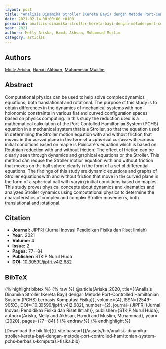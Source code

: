 ```yaml
---
layout: post
title: "Analisis Dinamika Stroller (Kereta Bayi) dengan Metode Port-Controlled Hamiltonian System (PCHS) berbasis Komputasi Fisika"
date: 2021-02-14 00:00:00 +0100
permalink: analisis-dinamika-stroller-kereta-bayi-dengan-metode-port-controlled-hamiltonian-system-pchs-berbasis-komputasi-fisika
year: 2021
authors: Melly Ariska, Hamdi Akhsan, Muhammad Muslim
category: articles
---
```

 
## Authors
[Melly Ariska](authors/melly-ariska), [Hamdi Akhsan](authors/hamdi-akhsan), [Muhammad Muslim](authors/muhammad-muslim)
 
## Abstract
Computational physics can be used to help solve complex dynamics equations, both translational and rotational. The purpose of this study is to obtain differences in the dynamics of mechanical systems with non-holonomic constraints in various flat and curved configuration spaces based on physics computing. In this study the reduction used is a mathematical calculation of the Port-Contolled Hamiltonian System (PCHS) equation in a mechanical system that is a Stroller, so that the equation used in determining the Stroller motion equation with and without friction that moves in the curved plane in the form of a spherical surface with various initial conditions based on maple is Poincaré's equation which is based on Routhian reduction with and without friction. The effect of friction can be clearly seen through dynamics and graphical equations on the Stroller. This method can reduce the Stroller motion equation with and without friction that moves on the ball sphere clearly in the form of a set of differential equations. The findings of this study are dynamic equations and graphs of Stroller equations with and without friction that move in the curved plane in the form of a spherical ball with varying initial conditions based on maples. This study proves physical concepts about dynamics and kinematics and analyzes Stroller dynamics using computational physics to determine the characteristics of complex and complex Stroller movements, both translational and rotational.
 
## Citation
- **Journal:** JIPFRI (Jurnal Inovasi Pendidikan Fisika dan Riset Ilmiah)
- **Year:** 2021
- **Volume:** 4
- **Issue:** 2
- **Pages:** 77--84
- **Publisher:** STKIP Nurul Huda
- **DOI:** [10.30599/jipfri.v4i2.682](https://doi.org/10.30599/jipfri.v4i2.682)
 
## BibTeX
{% highlight bibtex %}
{% raw %}
@article{Ariska_2020,
  title={{Analisis Dinamika Stroller (Kereta Bayi) dengan Metode Port-Controlled Hamiltonian System (PCHS) berbasis Komputasi Fisika}},
  volume={4},
  ISSN={2549-905X},
  DOI={10.30599/jipfri.v4i2.682},
  number={2},
  journal={JIPFRI (Jurnal Inovasi Pendidikan Fisika dan Riset Ilmiah)},
  publisher={STKIP Nurul Huda},
  author={Ariska, Melly and Akhsan, Hamdi and Muslim, Muhammad},
  year={2020},
  pages={77--84}
}
{% endraw %}
{% endhighlight %}
 
[Download the bib file]({{ site.baseurl }}/assets/bib/analisis-dinamika-stroller-kereta-bayi-dengan-metode-port-controlled-hamiltonian-system-pchs-berbasis-komputasi-fisika.bib)
 

